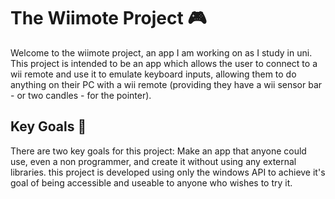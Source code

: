 # The Wiimote Project 🎮

Welcome to the wiimote project, an app I am working on as I study in uni. This project is intended to be an app which allows the user to connect to a wii remote and use it to emulate keyboard inputs, allowing them to do anything on their PC with a wii remote (providing they have a wii sensor bar - or two candles - for the pointer).

## Key Goals 📒
There are two key goals for this project: Make an app that anyone could use, even a non programmer, and create it without using any external libraries. this project is developed using only the windows API to achieve it's goal of being accessible and useable to anyone who wishes to try it. 
